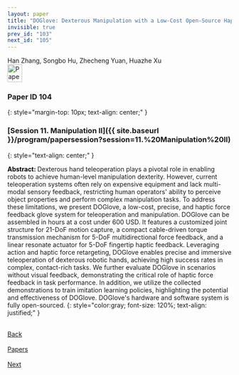 ```yaml
---
layout: paper
title: "DOGlove: Dexterous Manipulation with a Low-Cost Open-Source Haptic Force Feedback Glove"
invisible: true
prev_id: "103"
next_id: "105"
---
```

<div class="paper-authors">
  <div class="paper-author-box">
    <div class="paper-author-name">Han Zhang, Songbo Hu, Zhecheng Yuan, Huazhe Xu</div>
    <div class="paper-author-uni"></div>
  </div>
</div>

<div class="paper-pdf">
  <div>
    <a href="https://www.roboticsproceedings.org/rss21/p104.pdf" title="Download PDF" target="_blank">
      <img src="{{ site.baseurl }}/images/paper_link_cardinal_red.png" alt="Paper PDF" width="33" height="40" />
    </a>
  </div>
</div>

### Paper ID 104
{: style="margin-top: 10px; text-align: center;" }

### [Session 11. Manipulation II]({{ site.baseurl }}/program/papersession?session=11.%20Manipulation%20II)
{: style="text-align: center;" }

<b style="color: black;">Abstract: </b>Dexterous hand teleoperation plays a pivotal role in enabling robots to achieve human-level manipulation dexterity. However, current teleoperation systems often rely on expensive equipment and lack multi-modal sensory feedback, restricting human operators' ability to perceive object properties and perform complex manipulation tasks. To address these limitations, we present DOGlove, a low-cost, precise, and haptic force feedback glove system for teleoperation and manipulation. DOGlove can be assembled in hours at a cost under 600 USD. It features a customized joint structure for 21-DoF motion capture, a compact cable-driven torque transmission mechanism for 5-DoF multidirectional force feedback, and a linear resonate actuator for 5-DoF fingertip haptic feedback. Leveraging action and haptic force retargeting, DOGlove enables precise and immersive teleoperation of dexterous robotic hands, achieving high success rates in complex, contact-rich tasks. We further evaluate DOGlove in scenarios without visual feedback, demonstrating the critical role of haptic force feedback in task performance. In addition, we utilize the collected demonstrations to train imitation learning policies, highlighting the potential and effectiveness of DOGlove. DOGlove's hardware and software system is fully open-sourced.
{: style="color:gray; font-size: 120%; text-align: justified;" }

<div class="paper-menu">
  <div class="paper-menu-inner">
    <a href="{{ site.baseurl }}/program/papers/103/" title="Previous Paper">
            <div class="paper-menu-icon">
                <i class="fa fa-chevron-left"></i><br>
                <span class="paper-menu-label">Back</span>
            </div>
        </a>
    <a href="{{ site.baseurl }}/program/papers" title="All Papers">
      <div class="paper-menu-icon">
        <i class="fa fa-list"></i><br>
        <span class="paper-menu-label">Papers</span>
      </div>
    </a>
    <a href="{{ site.baseurl }}/program/papers/105/" title="Next Paper">
            <div class="paper-menu-icon">
                <i class="fa fa-chevron-right"></i><br>
                <span class="paper-menu-label">Next</span>
            </div>
        </a>
  </div>
</div>
